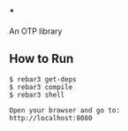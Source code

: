 .
=====

An OTP library

## How to Run
    $ rebar3 get-deps
    $ rebar3 compile
    $ rebar3 shell

    Open your browser and go to:
    http://localhost:8080



